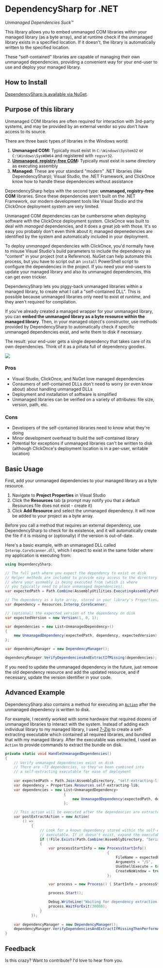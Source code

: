 DependencySharp for .NET
=========================

*Unmanaged Dependencies Suck*™

This library allows you to embed unmanaged COM libraries within your managed library (as a byte array), and at runtime check if the unmanaged library exists in a specified location. If it doesn't, the library is automatically written to the specified location.

These "self-contained" libraries are capable of managing their own unmanaged dependencies, providing a convenient way for your end-user to use and deploy your managed library.

## How to Install ##

[DependencySharp is available via NuGet](https://www.nuget.org/packages/DependencySharp/).

## Purpose of this library

Unmanaged COM libraries are often required for interaction with 3rd-party systems, and may be provided by an external vendor so you don't have access to its source.

There are three basic types of libraries in the Windows world:

1. **Unmanaged COM:** Typically must exist in `C:\Windows\System32` or `C:\Windows\SysWOW64` and registered with `regsvr32`. 
2. **[Unmanaged, registry-free COM](http://msdn.microsoft.com/en-us/library/ms973913.aspx):** Typically must exist in same directory as executing assembly
3. **Managed:** These are your standard "modern" .NET libraries (like DependencySharp); Visual Studio, the .NET Framework, and ClickOnce know how to handle these dependencies without assistance

DependencySharp helps with the second type: **unmanaged, registry-free COM** libraries. Since these dependencies aren't built on the .NET Framework, our modern development tools like Visual Studio and the ClickOnce deployment system are very limited.

Unmanaged COM dependencies can be cumbersome when deploying software with the ClickOnce deployment system. ClickOnce was built to deal with *managed* dependencies, and it does a great job with those. It's so easy you probably don't even think about it; managed depenedencies are identified by the system and automatically included in your deployment.

To deploy *unmanaged* dependencies with ClickOnce, you'd normally have to misuse Visual Studio's build parameters to include the dependency as "content" in your project (not a Reference). NuGet can help automate this process, but you have to script out an `install` PowerShell script to configure the dependencies in the project. If you need your end-users to update your managed library and also its unmanaged dependencies, this can get even trickier.

DependencySharp lets you piggy-back unmanaged libraries within a managed library, to create what I call a "self-contained DLL". This is possible because unmanaged libraries only need to exist *at runtime*, and they aren't required for compilation. 

If you've already created a managed wrapper for your unmanaged library, you can **embed the unmanaged library as a byte resource within the managed library**. Then, in your managed object's constructor, use methods provided by DependencySharp to automatically check if specific unmanaged dependencies exist, and write them to disk if necessary.

The result: your end-user gets a single dependency that takes care of its own dependencies. Think of it as a piñata full of dependency goodies.

![](http://i.imgur.com/vO8CH9u.png)

### Pros

- Visual Studio, ClickOnce, and NuGet love managed dependencies
- Consumers of self-contained DLLs don't need to worry (or even know about) about handling unmanaged DLLs
- Deployment and installation of software is simplified
- Unmanaged libraries can be verified on a variety of attributes: file size, version, path, etc.

### Cons

- Developers of the self-contained libraries need to know what they're doing
- Minor development overhead to build the self-contained library
- Potential for exceptions if unmanaged libraries can't be written to disk (although ClickOnce's deployment location is in a per-user, writable location)

## Basic Usage ##

First, add your unmanaged dependencies to your managed library as a byte resource. 

1. Navigate to **Project Properties** in Visual Studio
2. Click the **Resources** tab (a prompt may notify you that a default Resources file does not exist - create it)
3. Click **Add Resource** and select the unmanaged dependency. It will now be added to your project as a byte array.

Before you call a method that requires an external dependency, use DependencySharp to check for its existence, and it will automatically create the file if it is missing or (optionally) if the version is out-of-date.

Here's a basic example, with an unmanaged DLL called `Interop.CoreScanner.dll`, which I expect to exist in the same folder where my application is executing from:

```csharp
using DependencySharp;

// The full path where you expect the dependency to exist on disk
// Helper methods are included to provide easy access to the directory
// where your assmebly is being executed from (which is where
// you typically need to place unmanaged dependencies).
var expectedPath = Path.Combine(AssemblyUtilities.ExecutingAssemblyPath, "Interop.CoreScanner.dll");

// The dependency as a byte array, stored in your library's Properties/Resources.resx file
var dependency = Resources.Interop_CoreScanner;

// (optional) the expected version of the dependency on disk
var expectedVersion = new Version(1, 0, 1);

var dependencies = new List<UnmanagedDependency>()
{
	new UnmanagedDependency(expectedPath, dependency, expectedVersion)
};

var dependencyManager = new DependencyManager();

dependencyManager.VerifyDependenciesAndExtractIfMissing(dependencies);
```

If you need to update the unmanaged dependency in the future, just remove the old dependency resource and add the updated resource, and if necessary, update the version identifier in your code.

## Advanced Example

DependencySharp also contains a method for executing an [`Action`](http://msdn.microsoft.com/en-us/library/system.action%28v=vs.110%29.aspx) after the unmanaged dependency is written to disk.

For example, I recently worked with some hardware that required dozens of unmanaged libraries to interact with the system. Instead of adding each individual library to my managed library, I used [7-Zip](http://www.7-zip.org/) to create a self-extracting executable which contained all required libraries, and bundled that with my managed library. After the executable was extracted, I used an `Action` to provide commands to extract the bundle on disk.

```csharp
private static void HandleUnmanagedDependencies()
{
	// Verify unmanaged dependencies exist on disk
	// There are ~73 dependencies, so they've been combined into
	// a self-extracting executable for ease of deployment
	
	var expectedPath = Path.Join(AssemblyDirectory, "self-extracting-lib.exe");
	var dependency = Properties.Resources.self-extracting-lib;
	var dependencies = new List<UnmanagedDependency>
						   {
							   new UnmanagedDependency(expectedPath, dependency)
						   };

	// This action will be executed after the dependencies are extracted
	var postExtractAction = new Action(
		() =>
			{
				// Look for a known dependency stored within the self-extracting
				// executable. If it doesn't exist, expand the executable
				if (!File.Exists(Path.Combine(AssemblyDirectory, "SerialPorts.dll")))
				{
					var processStartInfo = new ProcessStartInfo()
											   {
												   FileName = expectedPath,
												   Arguments = "/S",
												   UseShellExecute = true,
												   CreateNoWindow = true
											   };

					var process = new Process() { StartInfo = processStartInfo };

					process.Start();

					Debug.WriteLine("Waiting for dependency extraction to complete...");
					process.WaitForExit(30000);
				}
			});
			
	var dependencyManager = new DependencyManager();
	dependencyManager.VerifyDependenciesAndExtractIfMissingThenPerformAction(dependencies, postExtractAction);
}
```

## Feedback

Is this crazy? Want to contribute? I'd love to hear from you.
